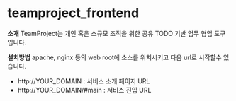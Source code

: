teamproject_frontend
====================

**소개**
TeamProject는 개인 혹은 소규모 조직을 위한 공유 TODO 기반 업무 협업 도구입니다.

**설치방법**
apache, nginx 등의 web root에 소스를 위치시키고 다음 url로 시작할수 있습니다.
- http://YOUR_DOMAIN : 서비스 소개 페이지 URL
- http://YOUR_DOMAIN/#main : 서비스 진입 URL

